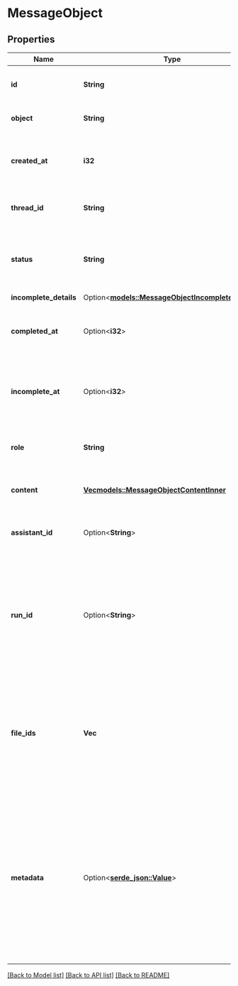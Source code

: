 # MessageObject

## Properties

Name | Type | Description | Notes
------------ | ------------- | ------------- | -------------
**id** | **String** | The identifier, which can be referenced in API endpoints. | 
**object** | **String** | The object type, which is always `thread.message`. | 
**created_at** | **i32** | The Unix timestamp (in seconds) for when the message was created. | 
**thread_id** | **String** | The [thread](/docs/api-reference/threads) ID that this message belongs to. | 
**status** | **String** | The status of the message, which can be either `in_progress`, `incomplete`, or `completed`. | 
**incomplete_details** | Option<[**models::MessageObjectIncompleteDetails**](MessageObject_incomplete_details.md)> |  | 
**completed_at** | Option<**i32**> | The Unix timestamp (in seconds) for when the message was completed. | 
**incomplete_at** | Option<**i32**> | The Unix timestamp (in seconds) for when the message was marked as incomplete. | 
**role** | **String** | The entity that produced the message. One of `user` or `assistant`. | 
**content** | [**Vec<models::MessageObjectContentInner>**](MessageObject_content_inner.md) | The content of the message in array of text and/or images. | 
**assistant_id** | Option<**String**> | If applicable, the ID of the [assistant](/docs/api-reference/assistants) that authored this message. | 
**run_id** | Option<**String**> | The ID of the [run](/docs/api-reference/runs) associated with the creation of this message. Value is `null` when messages are created manually using the create message or create thread endpoints. | 
**file_ids** | **Vec<String>** | A list of [file](/docs/api-reference/files) IDs that the assistant should use. Useful for tools like retrieval and code_interpreter that can access files. A maximum of 10 files can be attached to a message. | [default to []]
**metadata** | Option<[**serde_json::Value**](.md)> | Set of 16 key-value pairs that can be attached to an object. This can be useful for storing additional information about the object in a structured format. Keys can be a maximum of 64 characters long and values can be a maxium of 512 characters long.  | 

[[Back to Model list]](../README.md#documentation-for-models) [[Back to API list]](../README.md#documentation-for-api-endpoints) [[Back to README]](../README.md)


